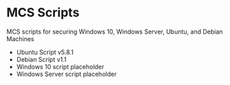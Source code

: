 # MCS Scripts
MCS scripts for securing Windows 10, Windows Server, Ubuntu, and Debian Machines

- Ubuntu Script v5.8.1
- Debian Script v1.1
- Windows 10 script placeholder
- Windows Server script placeholder
